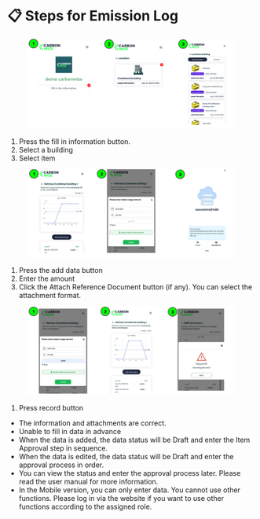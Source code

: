 # 📋 Steps for Emission Log

<figure><img src="../.gitbook/assets/image (1).png" alt=""><figcaption></figcaption></figure>

1. Press the fill in information button.
2. ﻿﻿﻿Select a building
3. ﻿﻿﻿Select item



<figure><img src="../.gitbook/assets/image (1) (1).png" alt=""><figcaption></figcaption></figure>

1. Press the add data button
2. ﻿﻿﻿Enter the amount
3. ﻿﻿﻿Click the Attach Reference Document button (if any). You can select the attachment format.



<figure><img src="../.gitbook/assets/image (2).png" alt=""><figcaption></figcaption></figure>

1. Press record button

* The information and attachments are correct.
* Unable to fill in data in advance
* When the data is added, the data status will be Draft and enter the Item Approval step in sequence.
* When the data is edited, the data status will be Draft and enter the approval process in order.
* You can view the status and enter the approval process later. Please read the user manual for more information.
* In the Mobile version, you can only enter data. You cannot use other functions. Please log in via the website if you want to use other functions according to the assigned role.
